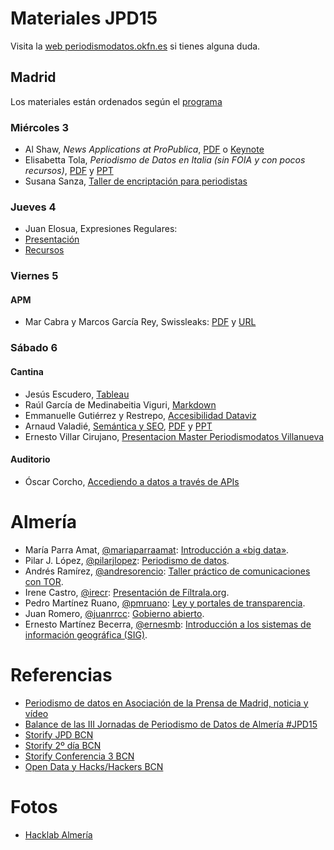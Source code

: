 # Materiales JPD15

Visita la [web periodismodatos.okfn.es](http://periodismodatos.okfn.es) si tienes alguna duda.

## Madrid
Los materiales están ordenados según el [programa](http://periodismodatos.okfn.es/programa-jpd15/#programa-madrid)

### Miércoles 3 ###

- Al Shaw, *News Applications at ProPublica*, [PDF](http://shaw.al.s3.amazonaws.com/jpd15/okfn.pdf) o [Keynote](shaw.al.s3.amazonaws.com/jpd15/okfn.key)
- Elisabetta Tola, *Periodismo de Datos en Italia (sin FOIA y con pocos recursos)*, [PDF](https://github.com/flowsta/jpd15/blob/master/presentacion_tola_jornadas.pdf) y [PPT](https://github.com/flowsta/jpd15/blob/master/presentacion_tola_jornadas.ppt)
- Susana Sanza, [Taller de encriptación para periodistas](https://prezi.com/yylppavq4olk/taller-de-encriptacion-para-periodistas-iii-jornadas-periodismo-de-datos/)

### Jueves 4 ###

- Juan Elosua, Expresiones Regulares:
 - [Presentación](http://www.juanelosua.com/presentations/2015/20150604-jpd2015-regexp/#/)
 - [Recursos](https://dl.dropboxusercontent.com/u/19188751/training_resources/2015/JPD2015/RegExp_MagiaNegra.zip)

### Viernes 5 ###

#### APM ####

- Mar Cabra y Marcos García Rey, Swissleaks: [PDF](https://github.com/flowsta/jpd15/blob/master/SwissLeaks%20APM%2020150605.pdf) y [URL](http://bit.ly/apmfalciani)

### Sábado 6 ###

#### Cantina ####

- Jesús Escudero, [Tableau](https://github.com/flowsta/jpd15/blob/master/tableau-jesus-escudero-alcohol.xlsx)
- Raúl García de Medinabeitia Viguri, [Markdown](https://docs.google.com/file/d/0Bx3bD_tD578aT3FMZ2d4Qmpfb3VnTUl5cUtpS2RnNTIzUXVF/edit)
- Emmanuelle Gutiérrez y Restrepo, [Accesibilidad Dataviz](https://github.com/flowsta/jpd15/tree/master/accesibilidad-dataviz)
- Arnaud Valadié, [Semántica y SEO](http://www.crawlerzone.com/?q=node/27), [PDF](https://github.com/flowsta/jpd15/blob/master/semantica-seo.pdf) y [PPT](https://github.com/flowsta/jpd15/blob/master/semantica-seo.ppt)
- Ernesto Villar Cirujano, [Presentacion Master Periodismodatos Villanueva](https://github.com/flowsta/jpd15/blob/master/Presentacion%20master%20datos%20villanueva.pptx)

#### Auditorio ####

- Óscar Corcho, [Accediendo a datos a través de APIs](http://oscar-corcho.blogspot.com.es/)
# Almería

- María Parra Amat, [@mariaparraamat](https://twitter.com/mariaparraamat): [Introducción a «big data»](http://hacklabalmeria.net/recursos/2015-06-05-JPD15/Maria%20Parra%20Amat%20-%20Big%20Data.pdf).
- Pilar J. López, [@pilarjlopez](https://twitter.com/pilarjlopez): [Periodismo de datos](http://hacklabalmeria.net/recursos/2015-06-05-JPD15/Pilar%20L%C3%B3pez%20-%20Data%20Journalism.ppsx).
- Andrés Ramírez, [@andresorencio](https://twitter.com/pilarjlopez): [Taller práctico de comunicaciones con TOR](http://olea.org/~andy/reveal.js/presentaciones/20150605%20-%20Taller%20practico%20de%20comunicaciones%20seguras%20con%20TOR/).
- Irene Castro, [@irecr](https://twitter.com/irecr): [Presentación de Fíltrala.org](http://hacklabalmeria.net/recursos/2015-06-05-JPD15/Irene%20Castro%20-%20presentacion%20de%20Filtrala.org.pptx).
- Pedro Martínez Ruano, [@pmruano](https://twitter.com/pmruano): [Ley y portales de transparencia](http://hacklabalmeria.net/recursos/2015-06-05-JPD15/Pedro%20Martinez%20Ruano%20-%20Ley%20y%20portales%20de%20transparencia.pptx).
- Juan Romero, [@juanrrcc](https://twitter.com/juanrrcc): [Gobierno abierto](http://hacklabalmeria.net/recursos/2015-06-05-JPD15/Juan%20Romero-Datos%20y%20Gobierno%20Abierto.zip).
- Ernesto Martínez Becerra, [@ernesmb](https://twitter.com/ernesmb): [Introducción a los sistemas de información geográfica (SIG)](https://ernesmb.github.io/slides/jpd15/).

# Referencias #

- [Periodismo de datos en Asociación de la Prensa de Madrid, noticia y vídeo](http://www.apmadrid.es/noticias/generales/periodismo-de-datos-una-herramienta-a-la-que-no-puede-renunciar-ningun-medio-no-una-opcion?Itemid=209)
- [Balance de las III Jornadas de Periodismo de Datos de Almería #JPD15](https://almeriaaldato.wordpress.com/2015/06/11/balance-de-las-iii-jornadas-de-periodismo-de-datos-de-almeria-jpd15/)
- [Storify JPD BCN](https://storify.com/_NereaMartinez_/jornadas-de-periodismo-de-datos-2015)
- [Storify 2º día BCN](https://storify.com/_NereaMartinez_/segundo-dia-jpd15-barcelona)
- [Storify Conferencia 3 BCN](https://storify.com/schilt17/seguimos-con-la-jornada-de-periodismo-de-datos-en-)
- [Open Data y Hacks/Hackers BCN](https://storify.com/_NereaMartinez_/barcelona-jpd15-3)

# Fotos

- [Hacklab Almería](https://photos.google.com/share/AF1QipOlF6ADN9er4vWaZWfLRTBojp6MJCR9EUHJosmVfazsOgZD9Qoaj3dzbbdJ577W6Q?key=SktvZ0EtTTNWV3B2Vnh4VXFleFlGRkdVV05UZFln)

